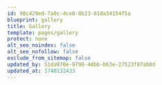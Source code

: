 ```yaml
---
id: 98c429ed-7a0c-4ce8-8b23-81da34154f5a
blueprint: gallery
title: Gallery
template: pages/gallery
protect: none
alt_seo_noindex: false
alt_seo_nofollow: false
exclude_from_sitemap: false
updated_by: 51da970e-9798-4dbb-b63e-27523f87ab8d
updated_at: 1740132433
---
```

